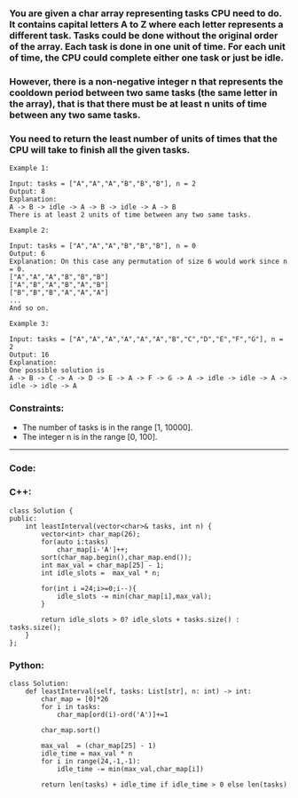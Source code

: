 ### You are given a char array representing tasks CPU need to do. It contains capital letters A to Z where each letter represents a different task. Tasks could be done without the original order of the array. Each task is done in one unit of time. For each unit of time, the CPU could complete either one task or just be idle.

### However, there is a non-negative integer n that represents the cooldown period between two same tasks (the same letter in the array), that is that there must be at least n units of time between any two same tasks.

### You need to return the least number of units of times that the CPU will take to finish all the given tasks.

```
Example 1:

Input: tasks = ["A","A","A","B","B","B"], n = 2
Output: 8
Explanation: 
A -> B -> idle -> A -> B -> idle -> A -> B
There is at least 2 units of time between any two same tasks.
```
```
Example 2:

Input: tasks = ["A","A","A","B","B","B"], n = 0
Output: 6
Explanation: On this case any permutation of size 6 would work since n = 0.
["A","A","A","B","B","B"]
["A","B","A","B","A","B"]
["B","B","B","A","A","A"]
...
And so on.
```
```
Example 3:

Input: tasks = ["A","A","A","A","A","A","B","C","D","E","F","G"], n = 2
Output: 16
Explanation: 
One possible solution is
A -> B -> C -> A -> D -> E -> A -> F -> G -> A -> idle -> idle -> A -> idle -> idle -> A
``` 

### Constraints:

- The number of tasks is in the range [1, 10000].
- The integer n is in the range [0, 100].

---

### Code:

### C++:

```
class Solution {
public:
    int leastInterval(vector<char>& tasks, int n) {
        vector<int> char_map(26);
        for(auto i:tasks)
            char_map[i-'A']++;
        sort(char_map.begin(),char_map.end());
        int max_val = char_map[25] - 1;
        int idle_slots =  max_val * n;
        
        for(int i =24;i>=0;i--){
            idle_slots -= min(char_map[i],max_val);
        }
        
        return idle_slots > 0? idle_slots + tasks.size() : tasks.size();
    }
};
```

### Python:

```
class Solution:
    def leastInterval(self, tasks: List[str], n: int) -> int:
        char_map = [0]*26
        for i in tasks:
            char_map[ord(i)-ord('A')]+=1
        
        char_map.sort()
        
        max_val  = (char_map[25] - 1)
        idle_time = max_val * n
        for i in range(24,-1,-1):
            idle_time -= min(max_val,char_map[i])
        
        return len(tasks) + idle_time if idle_time > 0 else len(tasks)
```
